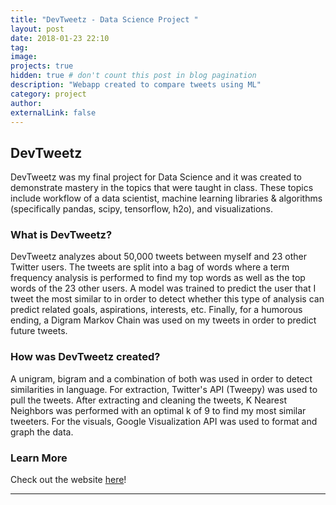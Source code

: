 ```yaml
---
title: "DevTweetz - Data Science Project "
layout: post
date: 2018-01-23 22:10
tag: 
image: 
projects: true
hidden: true # don't count this post in blog pagination
description: "Webapp created to compare tweets using ML"
category: project
author: 
externalLink: false
---
```


## DevTweetz
DevTweetz was my final project for Data Science and it was created to demonstrate mastery in the topics that were taught in class. These topics include workflow of a data scientist, machine learning libraries & algorithms (specifically pandas, scipy, tensorflow, h2o), and visualizations. 

### What is DevTweetz?
DevTweetz analyzes about 50,000 tweets between myself and 23 other Twitter users. The tweets are split into a bag of words where a term frequency analysis is performed to find my top words as well as the top words of the 23 other users. A model was trained to predict the user that I tweet the most similar to in order to detect whether this type of analysis can predict related goals, aspirations, interests, etc. Finally, for a humorous ending, a Digram Markov Chain was used on my tweets in order to predict future tweets.

### How was DevTweetz created?
A unigram, bigram and a combination of both was used in order to detect similarities in language. For extraction, Twitter's API (Tweepy) was used to pull the tweets. After extracting and cleaning the tweets, K Nearest Neighbors was performed with an optimal k of 9 to find my most similar tweeters. For the visuals, Google Visualization API was used to format and graph the data.

### Learn More
Check out the website [here](https://devtweetz.github.io/)!

---
